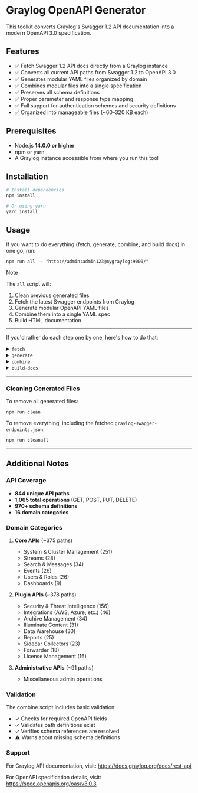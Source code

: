 # Graylog OpenAPI Generator

This toolkit converts Graylog's Swagger 1.2 API documentation into a modern OpenAPI 3.0 specification.

## Features

- ✅ Fetch Swagger 1.2 API docs directly from a Graylog instance  
- ✅ Converts all current API paths from Swagger 1.2 to OpenAPI 3.0  
- ✅ Generates modular YAML files organized by domain  
- ✅ Combines modular files into a single specification  
- ✅ Preserves all schema definitions  
- ✅ Proper parameter and response type mapping  
- ✅ Full support for authentication schemes and security definitions  
- ✅ Organized into manageable files (~60–320 KB each)  

## Prerequisites

- Node.js **14.0.0 or higher**  
- npm or yarn  
- A Graylog instance accessible from where you run this tool  

## Installation

```bash
# Install dependencies
npm install

# Or using yarn
yarn install
```

## Usage

If you want to do everything (fetch, generate, combine, and build docs) in one go, run:
```
npm run all -- "http://admin:admin123@mygraylog:9000/"
```

> [!NOTE]
> The `all` script will:
> 1.	Clean previous generated files
> 2.	Fetch the latest Swagger endpoints from Graylog
> 3.	Generate modular OpenAPI YAML files
> 4.	Combine them into a single YAML spec
> 5.	Build HTML documentation

---

If you'd rather do each step one by one, here's how to do that:

<details closed>
<summary><code>fetch</code></summary>

### Fetching Graylog API Endpoints

The first step is to fetch the full list of Swagger 1.2 endpoint specs from your Graylog instance.
You can pass the base URL including credentials (if required) in the form:
```
http://<username>:<password>@<graylog-host>:<port>/
```
Example:
```
npm run fetch -- "http://admin:admin123@mygraylog:9000/"
```
This will:

	•	Request /api/api-docs from Graylog
	•	Discover each individual Swagger endpoint
	•	Fetch them all in parallel (with a live progress counter)
	•	Save them into graylog-swagger-endpoints.json in the project root

</details>

<details closed>
<summary><code>generate</code></summary>
	
### Generating Modular OpenAPI Files

Once you’ve fetched the Graylog endpoints:
```
npm run generate
```

This creates a `graylog-api/` directory with the following structure:
```
graylog-api/
├── openapi.yaml                # Main specification with individual $refs
├── paths/                      # Domain-organized path definitions
│   ├── core-system.yaml          # 251 system endpoints
│   ├── core-streams.yaml         # 28 stream endpoints
│   ├── core-search.yaml          # 34 search endpoints
│   ├── core-events.yaml          # 26 event endpoints
│   ├── core-users.yaml           # 26 user endpoints
│   ├── core-inputs.yaml          # ~25 input endpoints
│   ├── core-dashboard.yaml       # 9 dashboard endpoints
│   ├── plugin-archive.yaml       # 34 archive plugin endpoints
│   ├── plugin-security.yaml      # 156 security plugin endpoints
│   ├── plugin-illuminate.yaml    # 31 illuminate plugin endpoints
│   ├── plugin-integrations.yaml  # 46 integration endpoints
│   ├── plugin-datawarehouse.yaml # 30 data warehouse endpoints
│   ├── plugin-forwarder.yaml     # 18 forwarder endpoints
│   ├── plugin-license.yaml       # 16 license endpoints
│   ├── plugin-reports.yaml       # 25 report endpoints
│   ├── plugin-sidecar.yaml       # 23 sidecar endpoints
│   └── misc-admin.yaml           # 91 miscellaneous admin endpoints
└── schemas/                    # Schema definitions
    ├── core-schemas.yaml         # Core API schemas
    ├── plugin-schemas.yaml       # Plugin schemas
    └── common-schemas.yaml       # Shared schemas
```
</details>

<details closed>
<summary><code>combine</code></summary>

### Combining Into a Single OpenAPI Spec

To merge the modular files into one large OpenAPI file:
```
npm run combine
```

This creates a single `graylog-openapi-combined.yaml` file (~2.3 MB) containing the complete specification.

</details>

<details closed>
<summary><code>build-docs</code></summary>
	
### Building HTML Docs

To render HTML API docs using Redocly CLI:
```
npm run build-docs
```
This outputs `docs.html` in the project root.

### Output Files

| File/Directory | Size | Description |
|----------------|------|-------------|
| `graylog-swagger-endpoints.json` | ~970 KB | Array of current Graylog API endpoint groups |
| `graylog-api/` | ~2.3 MB total | Modular specification |
| `graylog-api/openapi.yaml` | ~150 KB | Main file with $refs to all paths and schemas |
| `graylog-api/paths/*.yaml` | 60-320 KB each | Domain-specific endpoints |
| `graylog-api/schemas/*.yaml` | 80-320 KB each | Schema definitions |
| `graylog-openapi-combined.yaml` | ~2.3 MB | Single combined file |

</details>

---

### Cleaning Generated Files

To remove all generated files:
```
npm run clean
```
To remove everything, including the fetched `graylog-swagger-endpoints.json`:
```
npm run cleanall
```

---

## Additional Notes

### API Coverage

- **844 unique API paths**
- **1,065 total operations** (GET, POST, PUT, DELETE)
- **970+ schema definitions**
- **16 domain categories**

### Domain Categories

1. **Core APIs** (~375 paths)
   - System & Cluster Management (251)
   - Streams (28)
   - Search & Messages (34)
   - Events (26)
   - Users & Roles (26)
   - Dashboards (9)

2. **Plugin APIs** (~378 paths)
   - Security & Threat Intelligence (156)
   - Integrations (AWS, Azure, etc.) (46)
   - Archive Management (34)
   - Illuminate Content (31)
   - Data Warehouse (30)
   - Reports (25)
   - Sidecar Collectors (23)
   - Forwarder (18)
   - License Management (16)

3. **Administrative APIs** (~91 paths)
   - Miscellaneous admin operations

### Validation

The combine script includes basic validation:
- ✓ Checks for required OpenAPI fields
- ✓ Validates path definitions exist
- ✓ Verifies schema references are resolved
- ⚠ Warns about missing schema definitions

### Support

For Graylog API documentation, visit: https://docs.graylog.org/docs/rest-api

For OpenAPI specification details, visit: https://spec.openapis.org/oas/v3.0.3
